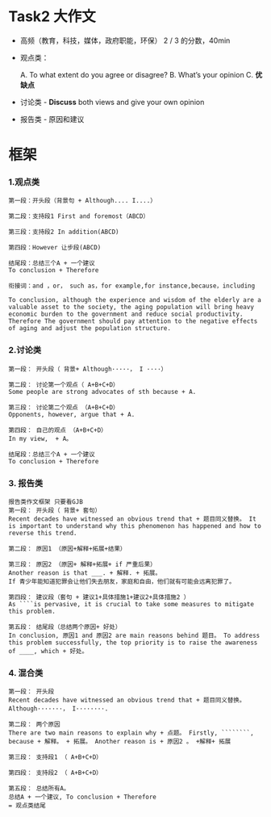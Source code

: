 # Task2 大作文

- 高频（教育，科技，媒体，政府职能，环保） 2 / 3 的分数，40min

- 观点类：

	A. To what extent do you agree or disagree?
	B. What’s your opinion
	C. **优缺点**

- 讨论类 
		- **Discuss** both views and give your own opinion
- 报告类
		- 原因和建议

# 框架

### 1.观点类

```
第一段：开头段（背景句 + Although.... I....）

第二段：支持段1 First and foremost（ABCD）

第三段：支持段2 In addition(ABCD)

第四段：However 让步段(ABCD)

结尾段：总结三个A + 一个建议
To conclusion + Therefore
```

```
衔接词：and ，or， such as，for example,for instance,because，including
```

```
To conclusion, although the experience and wisdom of the elderly are a valuable asset to the society, the aging population will bring heavy economic burden to the government and reduce social productivity. Therefore The government should pay attention to the negative effects of aging and adjust the population structure.
```

### 2.讨论类

```
第一段： 开头段（ 背景+ Although·····， I ····）

第二段： 讨论第一个观点（ A+B+C+D）
Some people are strong advocates of sth because + A. 

第三段： 讨论第二个观点 （A+B+C+D）
Opponents, however, argue that + A. 

第四段： 自己的观点 （A+B+C+D）
In my view,  + A。 

结尾段：总结三个A + 一个建议
To conclusion + Therefore
```

### 3. 报告类

```
报告类作文框架 只要看GJB
第一段： 开头段（ 背景+ 套句）
Recent decades have witnessed an obvious trend that + 题目同义替换。 It is important to understand why this phenomenon has happened and how to reverse this trend. 

第二段： 原因1 （原因+解释+拓展+结果）

第三段： 原因2 （原因+ 解释+拓展+ if 严重后果）
Another reason is that ___. + 解释. + 拓展。 
If 青少年能知道犯罪会让他们失去朋友，家庭和自由，他们就有可能会远离犯罪了。 

第四段： 建议段（套句 + 建议1+具体措施1+建议2+具体措施2 ）
As ````is pervasive, it is crucial to take some measures to mitigate this problem. 

第五段： 结尾段（总结两个原因+ 好处）
In conclusion, 原因1 and 原因2 are main reasons behind 题目。 To address this problem successfully, the top priority is to raise the awareness of ____, which + 好处。
```

### 4. 混合类

```
第一段： 开头段
Recent decades have witnessed an obvious trend that + 题目同义替换。Although·······， I········.

第二段： 两个原因
There are two main reasons to explain why + 点题。 Firstly, ````````, because + 解释。 + 拓展。 Another reason is + 原因2 。 +解释+ 拓展

第三段： 支持段1 （ A+B+C+D）

第四段： 支持段2 （ A+B+C+D）

第五段： 总结所有A。
总结A + 一个建议, To conclusion + Therefore
= 观点类结尾
```

